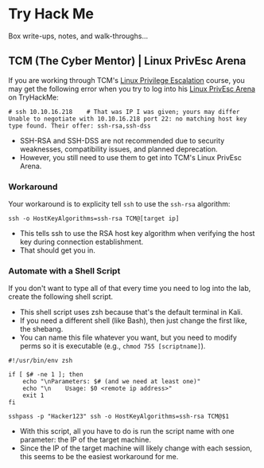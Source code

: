 # Try Hack Me

Box write-ups, notes, and walk-throughs...

## TCM (The Cyber Mentor) | Linux PrivEsc Arena

If you are working through TCM's [Linux Privilege Escalation](https://academy.tcm-sec.com/p/linux-privilege-escalation) course, you may get the following error when you try to log into his [Linux PrivEsc Arena](https://tryhackme.com/r/room/linuxprivescarena) on TryHackMe: 

```
# ssh 10.10.16.218    # That was IP I was given; yours may differ
Unable to negotiate with 10.10.16.218 port 22: no matching host key type found. Their offer: ssh-rsa,ssh-dss
```

- SSH-RSA and SSH-DSS are not recommended due to security weaknesses, compatibility issues, and planned deprecation.
- However, you still need to use them to get into TCM's Linux PrivEsc Arena.

### Workaround

Your workaround is to explicity tell `ssh` to use the `ssh-rsa` algorithm: 
```
ssh -o HostKeyAlgorithms=ssh-rsa TCM@[target ip]
```
- This tells ssh to use the RSA host key algorithm when verifying the host key during connection establishment.
- That should get you in. 

### Automate with a Shell Script

If you don't want to type all of that every time you need to log into the lab, create the following shell script.
- This shell script uses zsh because that's the default terminal in Kali.
- If you need a different shell (like Bash), then just change the first like, the shebang.
- You can name this file whatever you want, but you need to modify perms so it is executable (e.g., `chmod 755 [scriptname]`).

```
#!/usr/bin/env zsh

if [ $# -ne 1 ]; then
    echo "\nParameters: $# (and we need at least one)"
    echo "\n    Usage: $0 <remote ip address>"
    exit 1
fi

sshpass -p "Hacker123" ssh -o HostKeyAlgorithms=ssh-rsa TCM@$1
```

- With this script, all you have to do is run the script name with one parameter: the IP of the target machine.
- Since the IP of the target machine will likely change with each session, this seems to be the easiest workaround for me.


